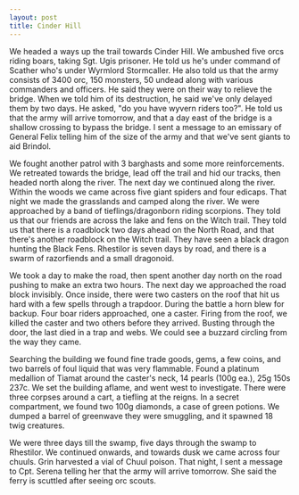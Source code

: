 ```yaml
---
layout: post
title: Cinder Hill
---
```

We headed a ways up the trail towards Cinder Hill. We ambushed five orcs riding boars, taking Sgt. Ugis prisoner. He told us he's under command of Scather who's under Wyrmlord Stormcaller. He also told us that the army consists of 3400 orc, 150 monsters, 50 undead along with various commanders and officers. He said they were on their way to relieve the bridge. When we told him of its destruction, he said we've only delayed them by two days. He asked, "do you have wyvern riders too?". He told us that the army will arrive tomorrow, and that a day east of the bridge is a shallow crossing to bypass the bridge. I sent a message to an emissary of General Felix telling him of the size of the army and that we've sent giants to aid Brindol.

We fought another patrol with 3 barghasts and some more reinforcements. We retreated towards the bridge, lead off the trail and hid our tracks, then headed north along the river. The next day we continued along the river. Within the woods we came across five giant spiders and four edicaps. That night we made the grasslands and camped along the river. We were approached by a band of tieflings/dragonborn riding scorpions. They told us that our friends are across the lake and fens on the Witch trail. They told us that there is a roadblock two days ahead on the North Road, and that there's another roadblock on the Witch trail. They have seen a black dragon hunting the Black Fens. Rhestilor is seven days by road, and there is a swarm of razorfiends and a small dragonoid.

We took a day to make the road, then spent another day north on the road pushing to make an extra two hours. The next day we approached the road block invisibly. Once inside, there were two casters on the roof that hit us hard with a few spells through a trapdoor. During the battle a horn blew for backup. Four boar riders approached, one a caster. Firing from the roof, we killed the caster and two others before they arrived. Busting through the door, the last died in a trap and webs. We could see a buzzard circling from the way they came.

Searching the building we found fine trade goods, gems, a few coins, and two barrels of foul liquid that was very flammable. Found a platinum medallion of Tiamat around the caster's neck, 14 pearls (100g ea.), 25g 150s 237c. We set the building aflame, and went west to investigate. There were three corpses around a cart, a tiefling at the reigns. In a secret compartment, we found two 100g diamonds, a case of green potions. We dumped a barrel of greenwave they were smuggling, and it spawned 18 twig creatures.

We were three days till the swamp, five days through the swamp to Rhestilor. We continued onwards, and towards dusk we came across four chuuls. Grin harvested a vial of Chuul poison. That night, I sent a message to Cpt. Serena telling her that the army will arrive tomorrow. She said the ferry is scuttled after seeing orc scouts.
